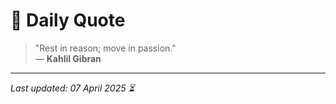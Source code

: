 # 📜 Daily Quote

> "Rest in reason; move in passion."  
> — **Kahlil Gibran**

---

_Last updated: 07 April 2025 ⏳_

